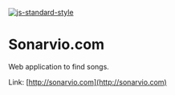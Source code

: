 [![js-standard-style](https://cdn.rawgit.com/feross/standard/master/badge.svg)](https://github.com/feross/standard)

Sonarvio.com
============

Web application to find songs.

Link: [http://sonarvio.com](http://sonarvio.com)
